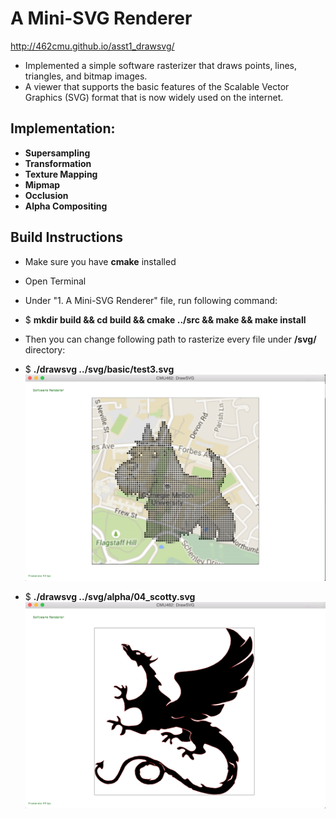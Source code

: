 # A Mini-SVG Renderer
<http://462cmu.github.io/asst1_drawsvg/>

- Implemented a simple software rasterizer that draws points, lines, triangles, and bitmap images.
- A viewer that supports the basic features of the Scalable Vector Graphics (SVG) format that is now widely used on the internet.

## Implementation: <br/>
- <strong>Supersampling</strong> <br/>
- <strong>Transformation</strong> <br/>
- <strong>Texture Mapping</strong> <br/>
- <strong>Mipmap</strong> <br/>
- <strong>Occlusion</strong> <br/>
- <strong>Alpha Compositing</strong> <br/>


## Build Instructions
- Make sure you have <strong>cmake</strong> installed
- Open Terminal
- Under "1. A Mini-SVG Renderer" file, run following command:
- $ <strong> mkdir build && cd build && cmake ../src && make && make install </strong>
- Then you can change following path to rasterize every file under <strong> /svg/ </strong> directory:

- $  <strong> ./drawsvg ../svg/basic/test3.svg </strong>
![alt tag](https://github.com/junanita/Computer-Graphics/blob/master/1.%20A%20Mini-SVG%20Renderer%20/result/04_scotty_result.png)

- $  <strong> ./drawsvg ../svg/alpha/04_scotty.svg </strong>
![alt tag](https://github.com/junanita/Computer-Graphics/blob/master/1.%20A%20Mini-SVG%20Renderer%20/result/test3_result.png)

